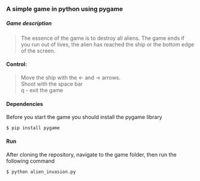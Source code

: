 
### A simple game in python using pygame

##### Game description

>The essence of the game is to destroy all aliens. The game ends if you run out of lives, the alien has reached the ship or the bottom edge of the screen.

#### Control:

>Move the ship with the ← and → arrows.  
>Shoot with the space bar  
>q - exit the game  

#### Dependencies

Before you start the game you should install the pygame library

~~~
$ pip install pygame
~~~

#### Run

After cloning the repository, navigate to the game folder, then run the following command

~~~
$ python alien_invasion.py
~~~